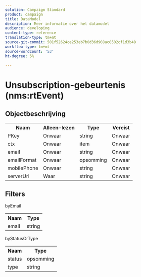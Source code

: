 ```yaml
---
solution: Campaign Standard
product: campaign
title: DataModel
description: Meer informatie over het datamodel
audience: developing
content-type: reference
translation-type: tm+mt
source-git-commit: 501f52624ce253eb7b0d36d908ac8502cf1d3b48
workflow-type: tm+mt
source-wordcount: '53'
ht-degree: 5%

---
```



# Unsubscription-gebeurtenis (nms:rtEvent)

## Objectbeschrijving

<table>
               <tr>
                  <th>Naam</th>
                  <th>Alleen-lezen</th>
                  <th>Type</th>
                  <th>Vereist</th>
               </tr>
               <tr>
                  <td>PKey</td>
                  <td>Onwaar</td>
                  <td>string</td>
                  <td>Onwaar</td>
               </tr>
               <tr>
                  <td>ctx</td>
                  <td>Onwaar</td>
                  <td>item</td>
                  <td>Onwaar</td>
               </tr>
               <tr>
                  <td>email</td>
                  <td>Onwaar</td>
                  <td>string</td>
                  <td>Onwaar</td>
               </tr>
               <tr>
                  <td>emailFormat</td>
                  <td>Onwaar</td>
                  <td>opsomming</td>
                  <td>Onwaar</td>
               </tr>
               <tr>
                  <td>mobilePhone</td>
                  <td>Onwaar</td>
                  <td>string</td>
                  <td>Onwaar</td>
               </tr>
               <tr>
                  <td>serverUrl</td>
                  <td>Waar</td>
                  <td>string</td>
                  <td>Onwaar</td>
               </tr>
            </table>

## Filters

byEmail

<table>
    <tr>
    <th>Naam</th>
    <th>Type</th>
    </tr>
    <tr>
    <td>email</td>
    <td>string</td>
    </tr>
</table>

byStatusOrType

<table>
        <tr>
        <th>Naam</th>
        <th>Type</th>
        </tr>
        <tr>
        <td>status</td>
        <td>opsomming</td>
        </tr>
        <tr>
        <td>type</td>
        <td>string</td>
        </tr>
    </table>